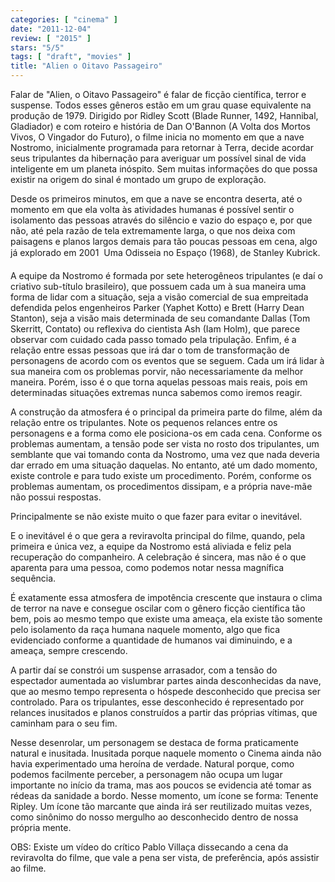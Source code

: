```yaml
---
categories: [ "cinema" ]
date: "2011-12-04"
review: [ "2015" ]
stars: "5/5"
tags: [ "draft", "movies" ]
title: "Alien o Oitavo Passageiro"
---
```

Falar de "Alien, o Oitavo Passageiro" é falar de ficção científica, terror e suspense. Todos esses gêneros estão em um grau quase equivalente na produção de 1979. Dirigido por Ridley Scott (Blade Runner, 1492, Hannibal, Gladiador) e com roteiro e história de Dan O'Bannon (A Volta dos Mortos Vivos, O Vingador do Futuro), o filme inicia no momento em que a nave Nostromo, inicialmente programada para retornar à Terra, decide acordar seus tripulantes da hibernação para averiguar um possível sinal de vida inteligente em um planeta inóspito. Sem muitas informações do que possa existir na origem do sinal é montado um grupo de exploração.

Desde os primeiros minutos, em que a nave se encontra deserta, até o momento em que ela volta às atividades humanas é possível sentir o isolamento das pessoas através do silêncio e vazio do espaço e, por que não, até pela razão de tela extremamente larga, o que nos deixa com paisagens e planos largos demais para tão poucas pessoas em cena, algo já explorado em 2001  Uma Odisseia no Espaço (1968), de Stanley Kubrick.

A equipe da Nostromo é formada por sete heterogêneos tripulantes (e daí o criativo sub-título brasileiro), que possuem cada um à sua maneira uma forma de lidar com a situação, seja a visão comercial de sua empreitada defendida pelos engenheiros Parker (Yaphet Kotto) e Brett (Harry Dean Stanton), seja a visão mais determinada de seu comandante Dallas (Tom Skerritt, Contato) ou reflexiva do cientista Ash (Iam Holm), que parece observar com cuidado cada passo tomado pela tripulação. Enfim, é a relação entre essas pessoas que irá dar o tom de transformação de personagens de acordo com os eventos que se seguem. Cada um irá lidar à sua maneira com os problemas porvir, não necessariamente da melhor maneira. Porém, isso é o que torna aquelas pessoas mais reais, pois em determinadas situações extremas nunca sabemos como iremos reagir.

A construção da atmosfera é o principal da primeira parte do filme, além da relação entre os tripulantes. Note os pequenos relances entre os personagens e a forma como ele posiciona-os em cada cena. Conforme os problemas aumentam, a tensão pode ser vista no rosto dos tripulantes, um semblante que vai tomando conta da Nostromo, uma vez que nada deveria dar errado em uma situação daquelas. No entanto, até um dado momento, existe controle e para tudo existe um procedimento. Porém, conforme os problemas aumentam, os procedimentos dissipam, e a própria nave-mãe não possui respostas.

Principalmente se não existe muito o que fazer para evitar o inevitável.

E o inevitável é o que gera a reviravolta principal do filme, quando, pela primeira e única vez, a equipe da Nostromo está aliviada e feliz pela recuperação do companheiro. A celebração é sincera, mas não é o que aparenta para uma pessoa, como podemos notar nessa magnífica sequência.

É exatamente essa atmosfera de impotência crescente que instaura o clima de terror na nave e consegue oscilar com o gênero ficção científica tão bem, pois ao mesmo tempo que existe uma ameaça, ela existe tão somente pelo isolamento da raça humana naquele momento, algo que fica evidenciado conforme a quantidade de humanos vai diminuindo, e a ameaça, sempre crescendo.

A partir daí se constrói um suspense arrasador, com a tensão do espectador aumentada ao vislumbrar partes ainda desconhecidas da nave, que ao mesmo tempo representa o hóspede desconhecido que precisa ser controlado. Para os tripulantes, esse desconhecido é representado por relances inusitados e planos construídos a partir das próprias vítimas, que caminham para o seu fim.

Nesse desenrolar, um personagem se destaca de forma praticamente natural e inusitada. Inusitada porque naquele momento o Cinema ainda não havia experimentado uma heroína de verdade. Natural porque, como podemos facilmente perceber, a personagem não ocupa um lugar importante no início da trama, mas aos poucos se evidencia até tomar as rédeas da sanidade a bordo. Nesse momento, um ícone se forma: Tenente Ripley. Um ícone tão marcante que ainda irá ser reutilizado muitas vezes, como sinônimo do nosso mergulho ao desconhecido dentro de nossa própria mente.

OBS: Existe um vídeo do crítico Pablo Villaça dissecando a cena da reviravolta do filme, que vale a pena ser vista, de preferência, após assistir ao filme.
